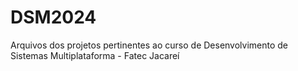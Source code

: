 # DSM2024
Arquivos dos projetos pertinentes ao curso de Desenvolvimento de Sistemas Multiplataforma - Fatec Jacareí
